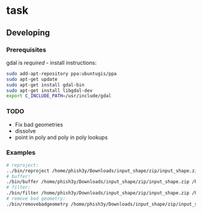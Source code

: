 # task

## Developing

### Prerequisites

gdal is *required* - install instructions:

```sh
sudo add-apt-repository ppa:ubuntugis/ppa
sudo apt-get update
sudo apt-get install gdal-bin
sudo apt-get install libgdal-dev
export C_INCLUDE_PATH=/usr/include/gdal
```

### TODO
- Fix bad geometries
- dissolve
- point in poly and poly in poly lookups

### Examples
```sh
# reproject:
../bin/reproject /home/phish3y/Downloads/input_shape/zip/input_shape.zip /home/phish3y/Downloads/output_shape 2000
# buffer:
./bin/buffer /home/phish3y/Downloads/input_shape/zip/input_shape.zip /home/phish3y/Downloads/output_shape 2 50
# filter:
./bin/filter /home/phish3y/Downloads/input_shape/zip/input_shape.zip /home/phish3y/Downloads/output_shape 'BASIN' 'al'
# remove bad geometry:
./bin/removebadgeometry /home/phish3y/Downloads/input_shape/zip/input_shape.zip /home/phish3y/Downloads/output_shape
```
